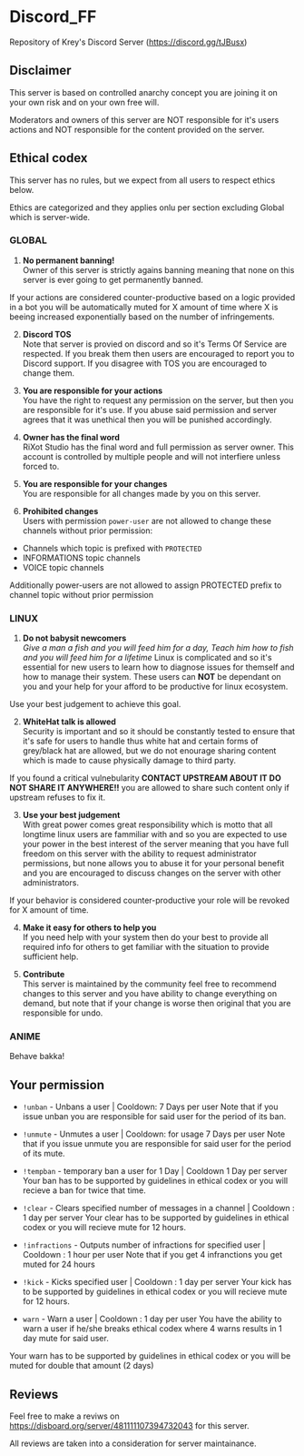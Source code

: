 # Discord_FF
Repository of Krey's Discord Server (https://discord.gg/tJBusx)

## Disclaimer
This server is based on controlled anarchy concept you are joining it on your own risk and on your own free will. 

Moderators and owners of this server are NOT responsible for it's users actions and NOT responsible for the content provided on the server.

## Ethical codex
This server has no rules, but we expect from all users to respect ethics below. 

Ethics are categorized and they applies onlu per section excluding Global which is server-wide.

### GLOBAL
1. **No permanent banning!**<br> 
Owner of this server is strictly agains banning meaning that none on this server is ever going to get permanently banned.

If your actions are considered counter-productive based on a logic provided in a bot you will be automatically muted for X amount of time where X is beeing increased exponentially based on the number of infringements.

2. **Discord TOS**<br>
Note that server is provied on discord and so it's Terms Of Service are respected. If you break them then users are encouraged to report you to Discord support. If you disagree with TOS you are encouraged to change them.

3. **You are responsible for your actions**<br>
You have the right to request any permission on the server, but then you are responsible for it's use. If you abuse said permission and server agrees that it was unethical then you will be punished accordingly.

4. **Owner has the final word**<br>
RiXot Studio has the final word and full permission as server owner. This account is controlled by multiple people and will not interfiere unless forced to.

5. **You are responsible for your changes**<br>
You are responsible for all changes made by you on this server.

6. **Prohibited changes**<br>
Users with permission `power-user` are not allowed to change these channels without prior permission:
- Channels which topic is prefixed with `PROTECTED`
- INFORMATIONS topic channels
- VOICE topic channels

Additionally power-users are not allowed to assign PROTECTED prefix to channel topic without prior permission

### LINUX
1. **Do not babysit newcomers**<br> 
*Give a man a fish and you will feed him for a day, Teach him how to fish and you will feed him for a lifetime*
Linux is complicated and so it's essential for new users to learn how to diagnose issues for themself and how to manage their system. These users can **NOT** be dependant on you and your help for your afford to be productive for linux ecosystem.

Use your best judgement to achieve this goal.

2. **WhiteHat talk is allowed**<br>
Security is important and so it should be constantly tested to ensure that it's safe for users to handle thus white hat and certain forms of grey/black hat are allowed, but we do not enourage sharing content which is made to cause physically damage to third party.

If you found a critical vulnebularity **CONTACT UPSTREAM ABOUT IT DO NOT SHARE IT ANYWHERE!!** you are allowed to share such content only if upstream refuses to fix it.

3. **Use your best judgement**<br>
With great power comes great responsibility which is motto that all longtime linux users are fammiliar with and so you are expected to use your power in the best interest of the server meaning that you have full freedom on this server with the ability to request administrator permissions, but none allows you to abuse it for your personal benefit and you are encouraged to discuss changes on the server with other administrators.

If your behavior is considered counter-productive your role will be revoked for X amount of time.

4. **Make it easy for others to help you**<br>
If you need help with your system then do your best to provide all required info for others to get familiar with the situation to provide sufficient help.

5. **Contribute**<br>
This server is maintained by the community feel free to recommend changes to this server and you have ability to change everything on demand, but note that if your change is worse then original that you are responsible for undo.

### ANIME
Behave bakka!

## Your permission
- `!unban` - Unbans a user | Cooldown: 7 Days per user
Note that if you issue unban you are responsible for said user for the period of its ban.

- `!unmute` - Unmutes a user | Cooldown: for usage 7 Days per user
Note that if you issue unmute you are responsible for said user for the period of its mute.

- `!tempban` - temporary ban a user for 1 Day | Cooldown 1 Day per server
Your ban has to be supported by guidelines in ethical codex or you will recieve a ban for twice that time.

- `!clear` - Clears specified number of messages in a channel | Cooldown : 1 day per server
Your clear has to be supported by guidelines in ethical codex or you will recieve mute for 12 hours.

- `!infractions` - Outputs number of infractions for specified user | Cooldown : 1 hour per user
Note that if you get 4 infranctions you get muted for 24 hours

- `!kick` - Kicks specified user | Cooldown : 1 day per server
Your kick has to be supported by guidelines in ethical codex or you will recieve mute for 12 hours.

- `warn` - Warn a user | Cooldown : 1 day per user
You have the ability to warn a user if he/she breaks ethical codex where 4 warns results in 1 day mute for said user.

Your warn has to be supported by guidelines in ethical codex or you will be muted for double that amount (2 days)

## Reviews
Feel free to make a reviws on https://disboard.org/server/481111107394732043 for this server.

All reviews are taken into a consideration for server maintainance.
